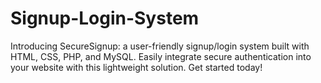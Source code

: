 # Signup-Login-System
Introducing SecureSignup: a user-friendly signup/login system built with HTML, CSS, PHP, and MySQL. Easily integrate secure authentication into your website with this lightweight solution. Get started today!
